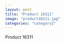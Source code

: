 ```yaml
---
layout: post
title: "Product 16311"
image: "product16311.jpg"
categories: "category1"
---
```

Product 16311
